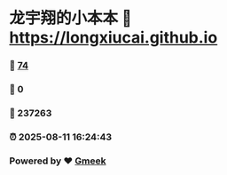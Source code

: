 # 龙宇翔的小本本 :link: https://longxiucai.github.io 
### :page_facing_up: [74](https://longxiucai.github.io/tag.html) 
### :speech_balloon: 0 
### :hibiscus: 237263 
### :alarm_clock: 2025-08-11 16:24:43 
### Powered by :heart: [Gmeek](https://github.com/Meekdai/Gmeek)
